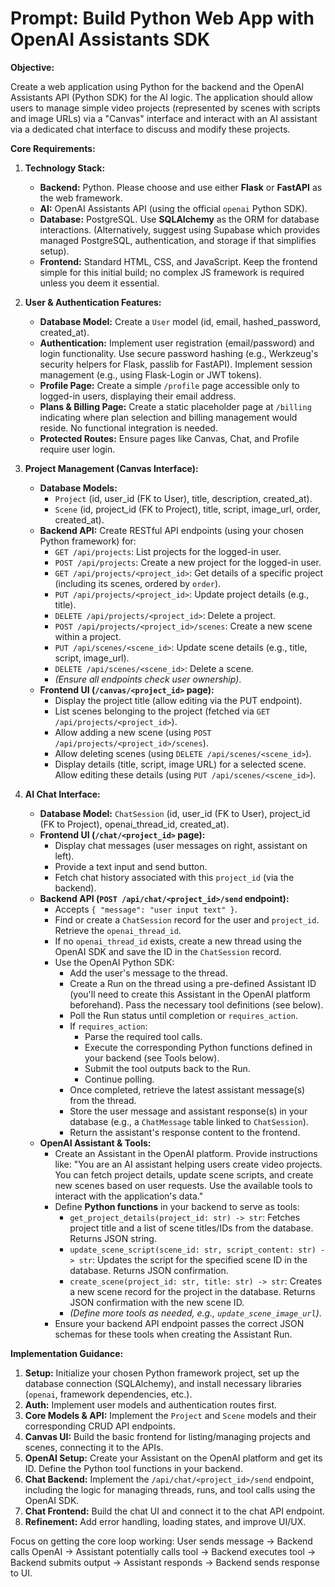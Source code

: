 # Prompt: Build Python Web App with OpenAI Assistants SDK

**Objective:**

Create a web application using Python for the backend and the OpenAI Assistants API (Python SDK) for the AI logic. The application should allow users to manage simple video projects (represented by scenes with scripts and image URLs) via a "Canvas" interface and interact with an AI assistant via a dedicated chat interface to discuss and modify these projects.

**Core Requirements:**

1.  **Technology Stack:**
    *   **Backend:** Python. Please choose and use either **Flask** or **FastAPI** as the web framework.
    *   **AI:** OpenAI Assistants API (using the official `openai` Python SDK).
    *   **Database:** PostgreSQL. Use **SQLAlchemy** as the ORM for database interactions. (Alternatively, suggest using Supabase which provides managed PostgreSQL, authentication, and storage if that simplifies setup).
    *   **Frontend:** Standard HTML, CSS, and JavaScript. Keep the frontend simple for this initial build; no complex JS framework is required unless you deem it essential.

2.  **User & Authentication Features:**
    *   **Database Model:** Create a `User` model (id, email, hashed_password, created_at).
    *   **Authentication:** Implement user registration (email/password) and login functionality. Use secure password hashing (e.g., Werkzeug's security helpers for Flask, passlib for FastAPI). Implement session management (e.g., using Flask-Login or JWT tokens).
    *   **Profile Page:** Create a simple `/profile` page accessible only to logged-in users, displaying their email address.
    *   **Plans & Billing Page:** Create a static placeholder page at `/billing` indicating where plan selection and billing management would reside. No functional integration is needed.
    *   **Protected Routes:** Ensure pages like Canvas, Chat, and Profile require user login.

3.  **Project Management (Canvas Interface):**
    *   **Database Models:**
        *   `Project` (id, user_id (FK to User), title, description, created_at).
        *   `Scene` (id, project_id (FK to Project), title, script, image_url, order, created_at).
    *   **Backend API:** Create RESTful API endpoints (using your chosen Python framework) for:
        *   `GET /api/projects`: List projects for the logged-in user.
        *   `POST /api/projects`: Create a new project for the logged-in user.
        *   `GET /api/projects/<project_id>`: Get details of a specific project (including its scenes, ordered by `order`).
        *   `PUT /api/projects/<project_id>`: Update project details (e.g., title).
        *   `DELETE /api/projects/<project_id>`: Delete a project.
        *   `POST /api/projects/<project_id>/scenes`: Create a new scene within a project.
        *   `PUT /api/scenes/<scene_id>`: Update scene details (e.g., title, script, image_url).
        *   `DELETE /api/scenes/<scene_id>`: Delete a scene.
        *   *(Ensure all endpoints check user ownership)*.
    *   **Frontend UI (`/canvas/<project_id>` page):**
        *   Display the project title (allow editing via the PUT endpoint).
        *   List scenes belonging to the project (fetched via `GET /api/projects/<project_id>`).
        *   Allow adding a new scene (using `POST /api/projects/<project_id>/scenes`).
        *   Allow deleting scenes (using `DELETE /api/scenes/<scene_id>`).
        *   Display details (title, script, image URL) for a selected scene. Allow editing these details (using `PUT /api/scenes/<scene_id>`).

4.  **AI Chat Interface:**
    *   **Database Model:** `ChatSession` (id, user_id (FK to User), project_id (FK to Project), openai_thread_id, created_at).
    *   **Frontend UI (`/chat/<project_id>` page):**
        *   Display chat messages (user messages on right, assistant on left).
        *   Provide a text input and send button.
        *   Fetch chat history associated with this `project_id` (via the backend).
    *   **Backend API (`POST /api/chat/<project_id>/send` endpoint):**
        *   Accepts `{ "message": "user input text" }`.
        *   Find or create a `ChatSession` record for the user and `project_id`. Retrieve the `openai_thread_id`.
        *   If no `openai_thread_id` exists, create a new thread using the OpenAI SDK and save the ID in the `ChatSession` record.
        *   Use the OpenAI Python SDK:
            *   Add the user's message to the thread.
            *   Create a Run on the thread using a pre-defined Assistant ID (you'll need to create this Assistant in the OpenAI platform beforehand). Pass the necessary tool definitions (see below).
            *   Poll the Run status until completion or `requires_action`.
            *   If `requires_action`:
                *   Parse the required tool calls.
                *   Execute the corresponding Python functions defined in your backend (see Tools below).
                *   Submit the tool outputs back to the Run.
                *   Continue polling.
            *   Once completed, retrieve the latest assistant message(s) from the thread.
            *   Store the user message and assistant response(s) in your database (e.g., a `ChatMessage` table linked to `ChatSession`).
            *   Return the assistant's response content to the frontend.
    *   **OpenAI Assistant & Tools:**
        *   Create an Assistant in the OpenAI platform. Provide instructions like: "You are an AI assistant helping users create video projects. You can fetch project details, update scene scripts, and create new scenes based on user requests. Use the available tools to interact with the application's data."
        *   Define **Python functions** in your backend to serve as tools:
            *   `get_project_details(project_id: str) -> str`: Fetches project title and a list of scene titles/IDs from the database. Returns JSON string.
            *   `update_scene_script(scene_id: str, script_content: str) -> str`: Updates the script for the specified scene ID in the database. Returns JSON confirmation.
            *   `create_scene(project_id: str, title: str) -> str`: Creates a new scene record for the project in the database. Returns JSON confirmation with the new scene ID.
            *   *(Define more tools as needed, e.g., `update_scene_image_url`)*.
        *   Ensure your backend API endpoint passes the correct JSON schemas for these tools when creating the Assistant Run.

**Implementation Guidance:**

1.  **Setup:** Initialize your chosen Python framework project, set up the database connection (SQLAlchemy), and install necessary libraries (`openai`, framework dependencies, etc.).
2.  **Auth:** Implement user models and authentication routes first.
3.  **Core Models & API:** Implement the `Project` and `Scene` models and their corresponding CRUD API endpoints.
4.  **Canvas UI:** Build the basic frontend for listing/managing projects and scenes, connecting it to the APIs.
5.  **OpenAI Setup:** Create your Assistant on the OpenAI platform and get its ID. Define the Python tool functions in your backend.
6.  **Chat Backend:** Implement the `/api/chat/<project_id>/send` endpoint, including the logic for managing threads, runs, and tool calls using the OpenAI SDK.
7.  **Chat Frontend:** Build the chat UI and connect it to the chat API endpoint.
8.  **Refinement:** Add error handling, loading states, and improve UI/UX.

Focus on getting the core loop working: User sends message -> Backend calls OpenAI -> Assistant potentially calls tool -> Backend executes tool -> Backend submits output -> Assistant responds -> Backend sends response to UI.